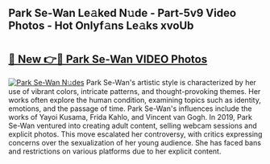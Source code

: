 ## Park Se-Wan Le𝚊ked N𝚞de - Part-5v9 Video Photos - Hot Onlyf𝚊ns Le𝚊ks xvoUb

# <h2><a href="http://ac24291.deff.icu/?id=Park+Se-Wan">🔗 New 👉🔴 Park Se-Wan VIDEO Photos</a></h2>

[![Park Se-Wan N𝚞des](https://i.imgur.com/rIISA9y.gif)](http://ac24291.deff.icu/?id=Park+Se-Wan)
Park Se-Wan's artistic style is characterized by her use of vibrant colors, intricate patterns, and thought-provoking themes. Her works often explore the human condition, examining topics such as identity, emotions, and the passage of time. Park Se-Wan's influences include the works of Yayoi Kusama, Frida Kahlo, and Vincent van Gogh. In 2019, Park Se-Wan ventured into creating adult content, selling webcam sessions and explicit photos. This move escalated her controversy, with critics expressing concerns over the sexualization of her young audience. She has faced bans and restrictions on various platforms due to her explicit content.
